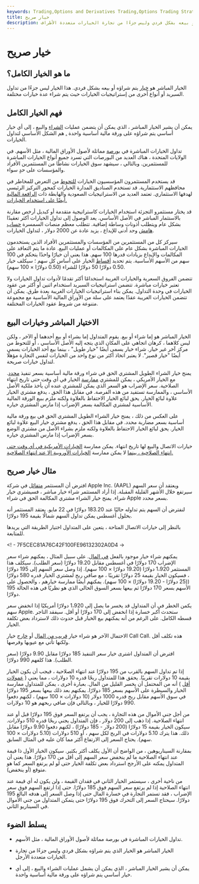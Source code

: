 ```yaml
---
keywords: Trading,Options and Derivatives Trading,Options Trading Strategy and Education,Options and Derivatives,Strategy and Education
title: خيار صريح
description: الخيار المباشر هو خيار يتم شراؤه أو بيعه بشكل فردي وليس جزءًا من تجارة الخيارات متعددة الأطراف.
---
```


# خيار صريح
## ما هو الخيار الكامل؟

الخيار المباشر هو [خيار](/option) يتم شراؤه أو بيعه بشكل فردي. هذا الخيار ليس جزءًا من تداول السبريد أو أنواع أخرى من إستراتيجيات الخيارات حيث يتم شراء عدة خيارات مختلفة.

## فهم الخيار الكامل

يمكن أن يشير الخيار المباشر ، الذي يمكن أن يتضمن عمليات [الشراء](/calloption) والبيع ، إلى أي خيار أساسي يتم شراؤه على ورقة مالية أساسية واحدة [.](/putoption) هم الشكل الأساسي لتداول الخيارات.

تداول الخيارات المباشرة في [بورصة](/exchange) مماثلة لأصول الأوراق المالية ، مثل الأسهم. في الولايات المتحدة ، هناك العديد من البورصات التي تسرد جميع أنواع الخيارات المباشرة للمستثمرين. وبالتالي ، سيشهد سوق الخيارات نشاطًا من المستثمرين الأفراد والمؤسسات على حدٍ سواء.

قد يستخدم المستثمرون المؤسسيون الخيارات [للتحوط](/hedge) من التعرض للمخاطر في محافظهم الاستثمارية. قد تستخدم الصناديق المدارة الخيارات كمحور التركيز الرئيسي لهدفها الاستثماري. تعتمد العديد من الاستراتيجيات الصعودية والهابطة ذات [الرافعة المالية أيضًا على استخدام الخيارات.](/leverage)

قد يختار مستثمرو التجزئة استخدام الخيارات كاستراتيجية متقدمة أو كبديل أرخص مقارنة بالاستثمار المباشر في الأصل الأساسي. يعد الوصول إلى تداول الخيارات أكثر تعقيدًا بشكل عام ويتطلب أذونات وساطة إضافية. تتطلب معظم منصات السمسرة [حساب هامش](/marginaccount) وحد أدنى للإيداع ، يزيد عادة عن 2000 دولار ، لتداول الخيارات.

سيركز كل من المستثمرين من المؤسسات والمستثمرين الأفراد الذين يستخدمون الخيارات المباشرة بشكل عام على المكالمات أو عمليات البيع. عادة ما يتم التعاقد على المكالمات والإيداع بزيادات قدرها 100 سهم. هذا يعني أن خيارًا واحدًا يتحكم في 100 سهم من الأسهم الأساسية. يتم تحديد [أقساط](/premium) الخيار على أساس كل سهم ؛ سيكلف خيار 0.50 دولارًا 50 دولارًا للشراء (0.50 دولارًا × 100 سهم).

تتضمن الفروق السعرية والخيارات الغريبة استخدامًا أكثر تقدمًا لأدوات تداول الخيارات ولا تعتبر خيارات مباشرة. تتضمن استراتيجيات السبريد استخدام اثنين أو أكثر من عقود الخيارات في وحدة التداول. يمكن بناء استراتيجيات الخيارات الغريبة بعدة طرق. يمكن أن تتضمن الخيارات الغريبة عقدًا يعتمد على سلة من الأوراق المالية الأساسية مع مجموعة متنوعة من شروط عقود الخيارات المختلفة.

## الاختيار المباشر وخيارات البيع

الخيار المباشر هو إما شراء أو بيع. يقوم المتداول إما بشراء أو بيع أحدهما أو الآخر ، ولكن ليس كلاهما ، كرهان اتجاهي على المكان الذي يتجه إليه الأصل الأساسي ، أو للتحوط من مركز آخر غير خيار. شراء خيار يسمى أيضًا "خيار طويل" ، بينما بيع أحد الخيارات يسمى أيضًا "خيار قصير". لا يعتبر اتخاذ أكثر من نوع واحد من الخيارات لنفس التجارة مؤهلًا لتداول خيارات صريحة.

يمنح خيار الشراء الطويل المشتري الحق في شراء ورقة مالية أساسية بسعر تنفيذ [محدد](/strikeprice). مع الخيار الأمريكي ، يمكن للمشتري [ممارسة](/exercise) الخيار في أي وقت حتى تاريخ انتهاء الصلاحية. سعر الإضراب هو السعر الذي يمكن للمشتري عنده أن يأخذ ملكية الأصل الأساسي ، والممارسة تستفيد من هذه الفرصة. في مقابل هذا الحق ، يدفع مشتري الخيار علاوة لبائع الخيار. يحق لبائع الخيار الاحتفاظ بالعلاوة ولكنه ملزم ببيع الورقة المالية الأساسية لمشتري المكالمة بسعر الإضراب إذا مارس المشتري خياره.

على العكس من ذلك ، يمنح خيار الشراء الطويل المشتري الحق في بيع ورقة مالية أساسية بسعر مضاربة محدد. في مقابل هذا الحق ، يدفع مشتري خيار البيع علاوة لبائع الخيار. يحق لبائع الخيار الاحتفاظ بالعلاوة ولكنه ملزم بشراء الأصل من مشتري الوضع بسعر الإضراب إذا مارس المشتري خياره.

خيارات الاتصال والبيع لها تاريخ انتهاء. يمكن ممارسة [الخيارات الأمريكية في أي وقت حتى انتهاء الصلاحية ، بينما](/americanoption) لا يمكن ممارسة [الخيارات الأوروبية إلا عند انتهاء الصلاحية.](/europeanoption)

## مثال خيار صريح

افترض أن المستثمر [متفائل](/bull) في شركة Apple Inc. (AAPL) ويعتقد أن سعر السهم سيرتفع خلال الأشهر القليلة المقبلة. إذا أراد المستثمر شراء خيار مباشر ، فسيشتري خيار شراء. يمنح خيار الشراء مشتري المكالمة الحق في شراء Apple بسعر محدد.

لنفترض أن السهم يتم تداوله حاليًا عند 183.20 دولارًا في 22 مايو. يعتقد المستثمر أنه بحلول أغسطس يمكن تداول السهم شمالًا بقيمة 195 دولارًا.

بالنظر إلى خيارات الاتصال المتاحة ، يتعين على المتداول اختيار الطريقة التي يريدها للمتابعة.

<! - 7F5CEC81A76C42F100FE96132302A0D4 ->

يمكنهم شراء خيار موجود بالفعل [في المال](/inthemoney). على سبيل المثال ، يمكنهم شراء سعر الإضراب 170 دولارًا في أغسطس مقابل 19.20 دولارًا (سعر الطلب). سيكلف هذا المستثمر 1،920 دولارًا (19.20 دولارًا × 100 سهم). إذا وصل سعر السهم إلى 195 دولارًا ، فسيكون الخيار بقيمة 25 دولارًا تقريبًا ، مع صافي ربح لمشتري الخيار قدره 580 دولارًا ((25 دولارًا - 19.20 دولارًا) × 100 سهم). يمكنهم أيضًا ممارسة خيارهم ، والحصول على الأسهم بسعر 170 دولارًا ثم بيعها بسعر السوق الحالي الذي هو نظريًا في هذه الحالة 195 دولارًا.

يكمن الخطر في أن المتداول قد يخسر ما يصل إلى 1،920 دولارًا أمريكيًا إذا انخفض سعر سهم Apple. ستحدث أكبر خسارة إذا انخفض إلى 170 دولارًا أو أقل. سيفقد التاجر قسطه الكامل. على الرغم من أنه يمكنهم بيع الخيار قبل حدوث ذلك لاسترداد بعض تكلفة الخيار.

الاحتمال الآخر هو شراء خيار [قريب من المال](/near-the-money) أو [خارج](/outofthemoney) خيار Call Call. هذه تكلف أقل ولكنها تأتي مع عيوبها وفرصها.

افترض أن المتداول اشترى خيار سعر التنفيذ 185 دولارًا مقابل 9.90 دولارًا (سعر الطلب). هذا كلفهم 990 دولارًا.

إذا تم تداول السهم بالقرب من 195 دولارًا عند انتهاء الصلاحية ، فيجب أن يكون الخيار بقيمة 10 دولارات تقريبًا. يحقق هذا للمتداول ربحًا قدره 10 دولارات ، مما يعني ( [عمولات أقل](/commission) ) أنه من المحتمل أن يخسر القليل من المال. بعبارة أخرى ، يمكن للمتداول ممارسة الخيار والسيطرة على الأسهم بسعر 185 دولارًا. يمكنهم بعد ذلك بيعها بسعر 195 دولارًا في سوق الأسهم مقابل ربح قدره 1000 دولار (10 دولارات × 100 سهم) ، لكنهم دفعوا 990 دولارًا للخيار ، وبالتالي فإن صافي ربحهم هو 10 دولارات.

من أجل جني الأموال من هذه التجارة ، يجب أن يرتفع السعر فوق 195 دولارًا قبل أو عند انتهاء الصلاحية. إذا ذهب إلى 200 دولار ، فإن المتداول يجني ربحًا قدره 510 دولارات. سيكون الخيار بقيمة 15 دولارًا (200 دولار - 185 دولارًا) ، لكنهم دفعوا 9.90 دولارًا مقابل ذلك. هذا يترك 5.10 دولارات في الربح لكل سهم ، أو 510 دولارات (5.10 دولارات × 100 سهم). يحتاج السعر إلى الارتفاع أكثر مما كان عليه في المثال السابق.

بمقارنة السيناريوهين ، من الواضح أن الأول يكلف أكثر بكثير. سيكون الخيار الأول ذا قيمة عند انتهاء الصلاحية ما لم ينخفض سعر السهم إلى أقل من 170 دولارًا. هذا يعني أن المتداول يمكنه على الأرجح استرداد بعض تكلفة الخيار حتى لو لم يرتفع السعر كما هو متوقع (أو ينخفض).

من ناحية أخرى ، سيستمر الخيار الثاني في فقدان القيمة ، ولن يكون له أي قيمة عند انتهاء الصلاحية إذا لم يرتفع سعر السهم فوق 185 دولارًا. حتى إذا ارتفع السهم فوق سعر الإضراب ، فقد تستمر التجارة في خسارة المال حتى إذا وصل السعر إلى هدفه البالغ 195 دولارًا. سيحتاج السعر إلى التحرك فوق 195 دولارًا حتى يتمكن المتداول من جني الأموال في السيناريو الثاني.

## يسلط الضوء

- تداول الخيارات المباشرة في بورصة مماثلة لأصول الأوراق المالية ، مثل الأسهم.

- الخيار المباشر هو الخيار الذي يتم شراؤه بشكل فردي وليس جزءًا من تجارة الخيارات متعددة الأرجل.

- يمكن أن يشير الخيار المباشر ، الذي يمكن أن يشمل عمليات الشراء والبيع ، إلى أي خيار أساسي يتم شراؤه على ورقة مالية أساسية واحدة.

